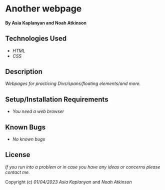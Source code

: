 # Another webpage

#### By Asia Kaplanyan and Noah Atkinson

## Technologies Used

* _HTML_
* _CSS_

## Description

_Webpages for practicing Divs/spans/floating elements/and more._

## Setup/Installation Requirements

* _You need a web browser_


## Known Bugs

* _No known bugs_


## License

_If you run into a problem or in case you have any ideas or concerns please contact me._

Copyright (c) _01/04/2023_ _Asia Kaplanyan_ and _Noah Atkinson_ 